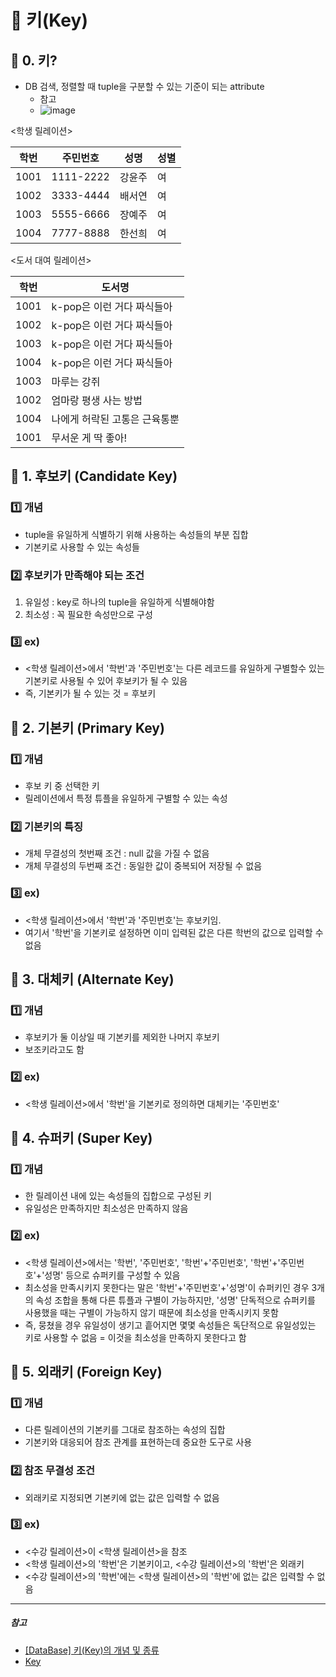 # 🔑 키(Key)

## 🔑 0. 키?
- DB 검색, 정렬할 때 tuple을 구분할 수 있는 기준이 되는 attribute
  - 참고
  - ![image](https://user-images.githubusercontent.com/101535851/209802451-b670c89b-d288-44d3-8d90-bc4a1fd4aa47.png)

<학생 릴레이션>

|학번|주민번호|성명|성별|
|-|-|-|-|
|1001|1111-2222|강윤주|여|
|1002|3333-4444|배서연|여|
|1003|5555-6666|장예주|여|
|1004|7777-8888|한선희|여|

<도서 대여 릴레이션>
  
|학번|도서명|
|-|-|
|1001|k-pop은 이런 거다 짜식들아|
|1002|k-pop은 이런 거다 짜식들아|
|1003|k-pop은 이런 거다 짜식들아|
|1004|k-pop은 이런 거다 짜식들아|
|1003|마루는 강쥐|
|1002|엄마랑 평생 사는 방법|
|1004|나에게 허락된 고통은 근육통뿐|
|1001|무서운 게 딱 좋아!|

## 🔑 1. 후보키 (Candidate Key)

### 1️⃣ 개념

- tuple을 유일하게 식별하기 위해 사용하는 속성들의 부분 집합
- 기본키로 사용할 수 있는 속성들

### 2️⃣ 후보키가 만족해야 되는 조건

  1. 유일성 : key로 하나의 tuple을 유일하게 식별해야함
  2. 최소성 : 꼭 필요한 속성만으로 구성

### 3️⃣ ex)

  - <학생 릴레이션>에서 '학번'과 '주민번호'는 다른 레코드를 유일하게 구별할수 있는 기본키로 사용될 수 있어 후보키가 될 수 있음
  - 즉, 기본키가 될 수 있는 것 = 후보키


## 🔑 2. 기본키 (Primary Key)

### 1️⃣ 개념

- 후보 키 중 선택한 키
- 릴레이션에서 특정 튜플을 유일하게 구별할 수 있는 속성

### 2️⃣ 기본키의 특징

  - 개체 무결성의 첫번째 조건 : null 값을 가질 수 없음
  - 개체 무결성의 두번째 조건 : 동일한 값이 중복되어 저장될 수 없음

### 3️⃣ ex)

  - <학생 릴레이션>에서 '학번'과 '주민번호'는 후보키임.
  - 여기서 '학번'을 기본키로 설정하면 이미 입력된 값은 다른 학번의 값으로 입력할 수 없음


## 🔑 3. 대체키 (Alternate Key)

### 1️⃣ 개념

- 후보키가 둘 이상일 때 기본키를 제외한 나머지 후보키
- 보조키라고도 함

### 2️⃣ ex)

- <학생 릴레이션>에서 '학번'을 기본키로 정의하면 대체키는 '주민번호'


## 🔑 4. 슈퍼키 (Super Key)

### 1️⃣ 개념

- 한 릴레이션 내에 있는 속성들의 집합으로 구성된 키
- 유일성은 만족하지만 최소성은 만족하지 않음

### 2️⃣ ex)

  - <학생 릴레이션>에서는 '학번', '주민번호', '학번'+'주민번호', '학번'+'주민번호'+'성명' 등으로 슈퍼키를 구성할 수 있음
  - 최소성을 만족시키지 못한다는 말은 '학번'+'주민번호'+'성명'이 슈퍼키인 경우 3개의 속성 조합을 통해 다른 튜플과 구별이 가능하지만, '성명' 단독적으로 슈퍼키를 사용했을 때는 구별이 가능하지 않기 때문에 최소성을 만족시키지 못함
  - 즉, 뭉쳤을 경우 유일성이 생기고 흩어지면 몇몇 속성들은 독단적으로 유일성있는 키로 사용할 수 없음 = 이것을 최소성을 만족하지 못한다고 함

## 🔑 5. 외래키 (Foreign Key)

### 1️⃣ 개념

- 다른 릴레이션의 기본키를 그대로 참조하는 속성의 집합
- 기본키와 대응되어 참조 관계를 표현하는데 중요한 도구로 사용

### 2️⃣ 참조 무결성 조건

- 외래키로 지정되면 기본키에 없는 값은 입력할 수 없음

### 3️⃣ ex)

- <수강 릴레이션>이 <학생 릴레이션>을 참조
- <학생 릴레이션>의 '학번'은 기본키이고, <수강 릴레이션>의 '학번'은 외래키
- <수강 릴레이션>의 '학번'에는 <학생 릴레이션>의 '학번'에 없는 값은 입력할 수 없음


---

##### 참고

- [[DataBase] 키(Key)의 개념 및 종류](https://limkydev.tistory.com/108)
- [Key](https://gyoogle.dev/blog/computer-science/data-base/Key.html)



